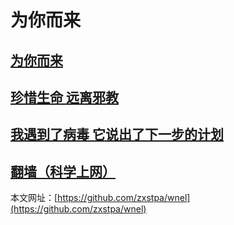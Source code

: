 # 为你而来
## [为你而来](https://github.com/zxstpa/wnel/blob/master/wnel.md)
## [珍惜生命 远离邪教](https://github.com/zxstpa/wnel/blob/master/zxsmylxj.md)
## [我遇到了病毒 它说出了下一步的计划](https://github.com/zxstpa/wnel/blob/master/bdjh.md)
## [翻墙（科学上网）](https://github.com/zxstpa/wnel/blob/master/kxsw.md)

本文网址：[https://github.com/zxstpa/wnel](https://github.com/zxstpa/wnel)

